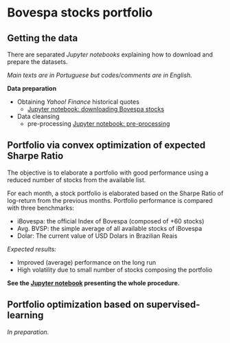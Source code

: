 # Bovespa stocks portfolio


## Getting the data

There are separated *Jupyter notebooks* explaining how to download and prepare the datasets.

*Main texts are in Portuguese but codes/comments are in English.*

**Data preparation**
 - Obtaining *Yahoo! Finance* historical quotes
   - [Jupyter notebook: downloading Bovespa stocks](./bovespa_stocks_download.ipynb) 
 - Data cleansing 
   - pre-processing [Jupyter notebook: pre-processing](./bovespa_stocks_preprocessing.ipynb)


## Portfolio via convex optimization of expected Sharpe Ratio

The objective is to elaborate a portfolio with good performance using a reduced number of stocks from the available list.

For each month, a stock portfolio is elaborated based on the Sharpe Ratio of log-return from the previous months. Portfolio performance is compared with three benchmarks:
- iBovespa: the official Index of Bovespa (composed of +60 stocks)
- Avg. BVSP: the simple average of all available stocks of iBovespa
- Dolar: The current value of USD Dolars in Brazilian Reais
	    

*Expected results:*
- Improved (average) performance on the long run
- High volatility due to small number of stocks composing the portfolio


**See the [Jupyter notebook](./bovespa_stocks_portfolio.ipynb) presenting the whole procedure.**


## Portfolio optimization based on supervised-learning

*In preparation.*



















